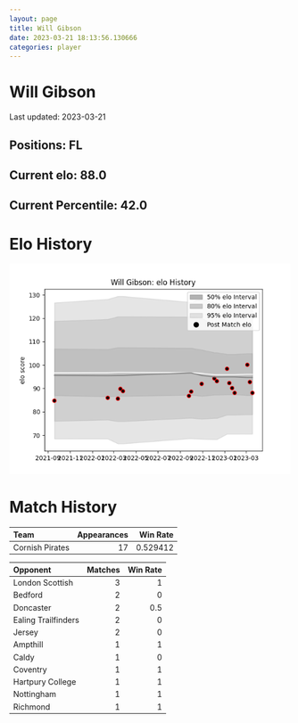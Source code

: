 ```yaml
---  
layout: page  
title: Will Gibson  
date: 2023-03-21 18:13:56.130666  
categories: player  
---
```

# Will Gibson


Last updated: 2023-03-21
## Positions: FL

## Current elo: 88.0

## Current Percentile: 42.0

# Elo History


![elo history](history_WillGibson.png)
# Match History


| Team            |   Appearances |   Win Rate |
|:----------------|--------------:|-----------:|
| Cornish Pirates |            17 |   0.529412 |

| Opponent            |   Matches |   Win Rate |
|:--------------------|----------:|-----------:|
| London Scottish     |         3 |        1   |
| Bedford             |         2 |        0   |
| Doncaster           |         2 |        0.5 |
| Ealing Trailfinders |         2 |        0   |
| Jersey              |         2 |        0   |
| Ampthill            |         1 |        1   |
| Caldy               |         1 |        0   |
| Coventry            |         1 |        1   |
| Hartpury College    |         1 |        1   |
| Nottingham          |         1 |        1   |
| Richmond            |         1 |        1   |
